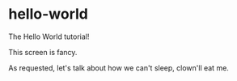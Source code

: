 hello-world
===========

The Hello World tutorial!

This screen is fancy.  

As requested, let's talk about how we can't sleep, clown'll eat me.
